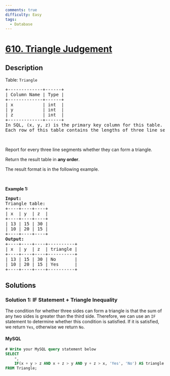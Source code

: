 ```yaml
---
comments: true
difficulty: Easy
tags:
  - Database
---
```


<!-- problem:start -->

# [610. Triangle Judgement](https://leetcode.com/problems/triangle-judgement)

## Description

<!-- description:start -->

<p>Table: <code>Triangle</code></p>

<pre>
+-------------+------+
| Column Name | Type |
+-------------+------+
| x           | int  |
| y           | int  |
| z           | int  |
+-------------+------+
In SQL, (x, y, z) is the primary key column for this table.
Each row of this table contains the lengths of three line segments.
</pre>

<p>&nbsp;</p>

<p>Report for every three line segments whether they can form a triangle.</p>

<p>Return the result table in <strong>any order</strong>.</p>

<p>The&nbsp;result format is in the following example.</p>

<p>&nbsp;</p>
<p><strong class="example">Example 1:</strong></p>

<pre>
<strong>Input:</strong> 
Triangle table:
+----+----+----+
| x  | y  | z  |
+----+----+----+
| 13 | 15 | 30 |
| 10 | 20 | 15 |
+----+----+----+
<strong>Output:</strong> 
+----+----+----+----------+
| x  | y  | z  | triangle |
+----+----+----+----------+
| 13 | 15 | 30 | No       |
| 10 | 20 | 15 | Yes      |
+----+----+----+----------+
</pre>

<!-- description:end -->

## Solutions

<!-- solution:start -->

### Solution 1: IF Statement + Triangle Inequality

The condition for whether three sides can form a triangle is that the sum of any two sides is greater than the third side. Therefore, we can use an `IF` statement to determine whether this condition is satisfied. If it is satisfied, we return `Yes`, otherwise we return `No`.

<!-- tabs:start -->

#### MySQL

```sql
# Write your MySQL query statement below
SELECT
    *,
    IF(x + y > z AND x + z > y AND y + z > x, 'Yes', 'No') AS triangle
FROM Triangle;
```

<!-- tabs:end -->

<!-- solution:end -->

<!-- problem:end -->

